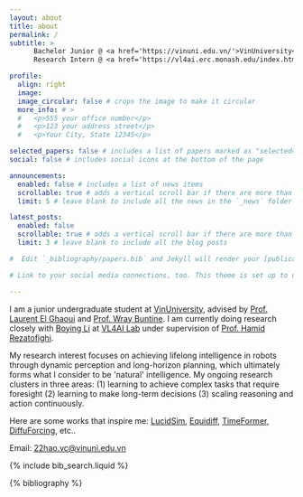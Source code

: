 ```yaml
---
layout: about
title: about
permalink: /
subtitle: >
      Bachelor Junior @ <a href='https://vinuni.edu.vn/'>VinUniversity</a> <br>
      Research Intern @ <a href='https://vl4ai.erc.monash.edu/index.html'>Visual & Learning for Autonomous AI Lab</a>

profile:
  align: right
  image: 
  image_circular: false # crops the image to make it circular
  more_info: # >
  #   <p>555 your office number</p>
  #   <p>123 your address street</p>
  #   <p>Your City, State 12345</p>

selected_papers: false # includes a list of papers marked as "selected={true}"
social: false # includes social icons at the bottom of the page

announcements:
  enabled: false # includes a list of news items
  scrollable: true # adds a vertical scroll bar if there are more than 3 news items
  limit: 5 # leave blank to include all the news in the `_news` folder

latest_posts:
  enabled: false
  scrollable: true # adds a vertical scroll bar if there are more than 3 new posts items
  limit: 3 # leave blank to include all the blog posts

#  Edit `_bibliography/papers.bib` and Jekyll will render your [publications page](/al-folio/publications/) automatically.

# Link to your social media connections, too. This theme is set up to use [Font Awesome icons](https://fontawesome.com/) and [Academicons](https://jpswalsh.github.io/academicons/), like the ones below.

---
```


I am a junior undergraduate student at [VinUniversity](https://vinuni.edu.vn/), advised by [Prof. Laurent El Ghaoui](https://people.eecs.berkeley.edu/~elghaoui/) and [Prof. Wray Buntine](https://bayesian-models.org/). I am currently doing research closely with [Boying Li](https://leeby68.github.io/) at [VL4AI Lab](https://vl4ai.erc.monash.edu/index.html) under supervision of [Prof. Hamid Rezatofighi](https://research.monash.edu/en/persons/hamid-rezatofighi).

My research interest focuses on achieving lifelong intelligence in robots through dynamic perception and long-horizon planning, which ultimately forms what I consider to be 'natural' intelligence. My ongoing research clusters in three areas: (1) learning to achieve complex tasks that require foresight (2) learning to make long-term decisions (3) scaling reasoning and action continuously.

Here are some works that inspire me: [LucidSim](https://lucidsim.github.io/), [Equidiff](https://equidiff.github.io/), [TimeFormer](https://patrickddj.github.io/TimeFormer/), [DiffuForcing](https://boyuan.space/diffusion-forcing/), etc..

Email: [22hao.vc@vinuni.edu.vn](22hao.vc@vinuni.edu.vn)

{% include bib_search.liquid %}

<div class="publications">

<!-- <h2>publications</h2> -->

{% bibliography %}

</div>
